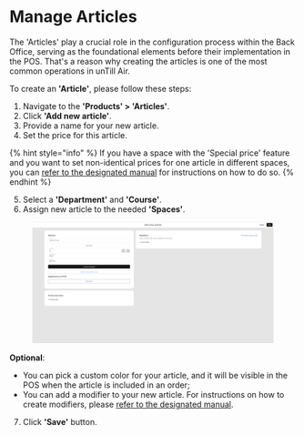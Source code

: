 # Manage Articles

The 'Articles' play a crucial role in the configuration process within the Back Office, serving as the foundational elements before their implementation in the POS. That's a reason why creating the articles is one of the most common operations in unTill Air.

To create an **'Article'**, please follow these steps:

1. Navigate to the **'Products' > 'Articles'**.
2. Click **'Add new article'**.
3. Provide a name for your new article.
4. Set the price for this article.

{% hint style="info" %}
If you have a space with the 'Special price' feature and you want to set non-identical prices for one article in different spaces, you can [refer to the designated manual](../../spaces/special-price-in-a-specific-space-bo.md) for instructions on how to do so.
{% endhint %}

5. Select a **'Department'** and **'Course'**.
6. Assign new article to the needed **'Spaces'**.

<figure><img src="../../../.gitbook/assets/Captura de pantalla (10).png" alt=""><figcaption></figcaption></figure>

**Optional**:

* You can pick a custom color for your article, and it will be visible in the POS when the article is included in an order;
* You can add a modifier to your new article. For instructions on how to create modifiers, please [refer to the designated manual](../../../products/modifiers/create-modifiers-and-assign-them-to-the-article.md).

7. Click **'Save'** button.
